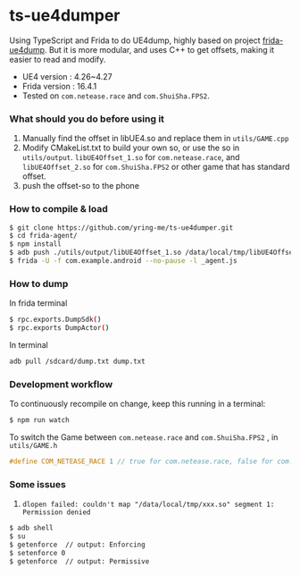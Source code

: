 # ts-ue4dumper

Using TypeScript and Frida to do UE4dump, highly based on project [frida-ue4dump](https://github.com/hackcatml/frida-ue4dump). But it is more modular, and uses C++ to get offsets, making it easier to read and modify.

- UE4 version : 4.26~4.27
- Frida version : 16.4.1
- Tested on `com.netease.race` and `com.ShuiSha.FPS2`.

### What should you do before using it
1. Manually find the offset in libUE4.so and replace them in `utils/GAME.cpp`
2. Modify CMakeList.txt to build your own so, or use the so in `utils/output`.  `libUE4Offset_1.so` for `com.netease.race`, and `libUE4Offset_2.so` for `com.ShuiSha.FPS2` or other game that has standard offset.
3. push the offset-so to the phone

### How to compile & load


```sh
$ git clone https://github.com/yring-me/ts-ue4dumper.git
$ cd frida-agent/
$ npm install
$ adb push ./utils/output/libUE4Offset_1.so /data/local/tmp/libUE4Offset.so
$ frida -U -f com.example.android --no-pause -l _agent.js
```
### How to dump
In frida terminal
```sh
$ rpc.exports.DumpSdk()
$ rpc.exports DumpActor()
```
In terminal
```sh
adb pull /sdcard/dump.txt dump.txt
```
### Development workflow

To continuously recompile on change, keep this running in a terminal:

```sh
$ npm run watch
```
To switch the Game between `com.netease.race` and `com.ShuiSha.FPS2` , in `utils/GAME.h`
```cpp
#define COM_NETEASE_RACE 1 // true for com.netease.race, false for com.ShuiSha.FPS2 or standard offset
```

### Some issues
1. `dlopen failed: couldn't map "/data/local/tmp/xxx.so" segment 1: Permission denied `
```sh
$ adb shell
$ su
$ getenforce  // output: Enforcing
$ setenforce 0
$ getenforce  // output: Permissive 
```

